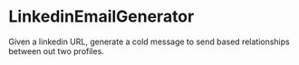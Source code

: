 # LinkedinEmailGenerator
Given a linkedin URL, generate a cold message to send based relationships between out two profiles.
